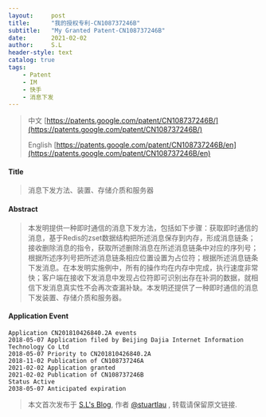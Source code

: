 ```yaml
---
layout:     post
title:      "我的授权专利-CN108737246B"
subtitle:   "My Granted Patent-CN108737246B"
date:       2021-02-02
author:     S.L
header-style: text
catalog: true
tags:
    - Patent
    - IM
    - 快手
    - 消息下发
---
```

> 中文 [https://patents.google.com/patent/CN108737246B/](https://patents.google.com/patent/CN108737246B/)
>
> English [https://patents.google.com/patent/CN108737246B/en](https://patents.google.com/patent/CN108737246B/en)

#### Title
> 消息下发方法、装置、存储介质和服务器










#### Abstract
> 本发明提供一种即时通信的消息下发方法，包括如下步骤：获取即时通信的消息，基于Redis的zset数据结构把所述消息保存到内存，形成消息链条；接收删除消息的指令，获取所述删除消息在所述消息链条中对应的序列号；根据所述序列号把所述消息链条相应位置设置为占位符；根据所述消息链条下发消息。在本发明实施例中，所有的操作均在内存中完成，执行速度非常快；客户端在接收下发消息中发现占位符即可识别出存在补洞的数据，就相信下发消息真实性不会再次查漏补缺。本发明还提供了一种即时通信的消息下发装置、存储介质和服务器。










#### Application Event
```
Application CN201810426840.2A events 
2018-05-07 Application filed by Beijing Dajia Internet Information Technology Co Ltd
2018-05-07 Priority to CN201810426840.2A
2018-11-02 Publication of CN108737246A
2021-02-02 Application granted
2021-02-02 Publication of CN108737246B
Status Active
2038-05-07 Anticipated expiration

```
> 本文首次发布于 [S.L's Blog](http://elsef.com), 作者 [@stuartlau](http://github.com/stuartlau) ,
转载请保留原文链接.
